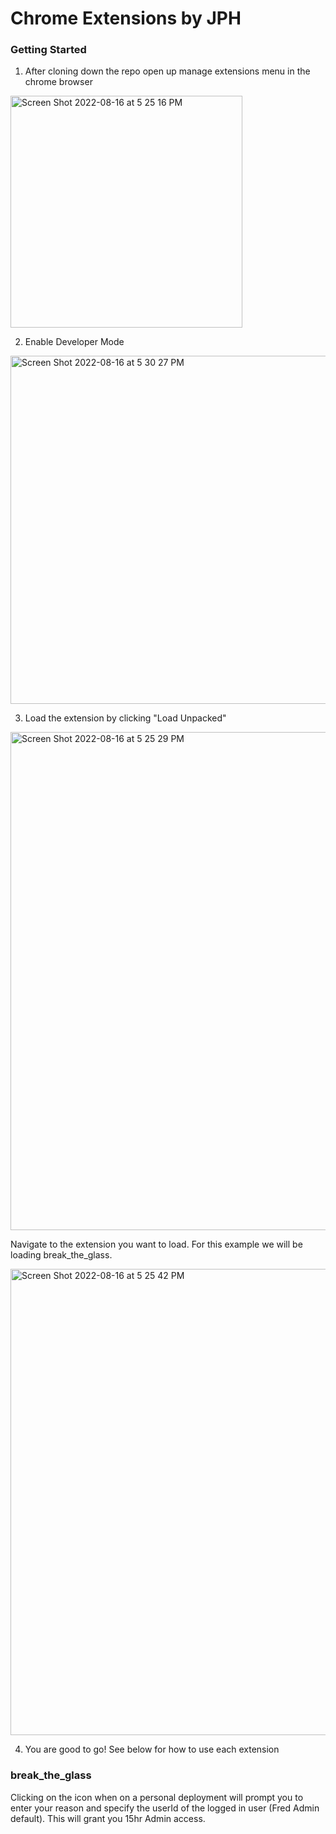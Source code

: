 # Chrome Extensions by JPH

### Getting Started

1. After cloning down the repo open up manage extensions menu in the chrome browser 

<img width="371" alt="Screen Shot 2022-08-16 at 5 25 16 PM" src="https://user-images.githubusercontent.com/77998559/185007800-ed3eb3ba-38a0-444d-8004-06e866bdd123.png">

2. Enable Developer Mode

<img width="557" alt="Screen Shot 2022-08-16 at 5 30 27 PM" src="https://user-images.githubusercontent.com/77998559/185007948-b37ada62-9ce9-4ec9-9750-66b973582091.png">

3. Load the extension by clicking "Load Unpacked"
 
<img width="797" alt="Screen Shot 2022-08-16 at 5 25 29 PM" src="https://user-images.githubusercontent.com/77998559/185008019-3c341e7b-de97-4818-ba94-f2269e5d1a3b.png">

Navigate to the extension you want to load. For this example we will be loading break_the_glass. 

<img width="746" alt="Screen Shot 2022-08-16 at 5 25 42 PM" src="https://user-images.githubusercontent.com/77998559/185008123-bafc64be-055b-410a-908b-6e102e2380b1.png">

4. You are good to go! See below for how to use each extension





### break_the_glass

Clicking on the icon when on a personal deployment will prompt you to enter your reason and specify the userId of the logged in user (Fred Admin default). This will grant you 15hr Admin access.
